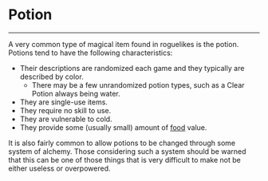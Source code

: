 # Potion

---

A very common type of magical item found in roguelikes is the potion. Potions tend to have the following characteristics:

- Their descriptions are randomized each game and they typically are described by color.
  - There may be a few unrandomized potion types, such as a Clear Potion always being water.
- They are single-use items.
- They require no skill to use.
- They are vulnerable to cold.
- They provide some (usually small) amount of [food](food.md) value.

It is also fairly common to allow potions to be changed through some system of alchemy. Those considering such a system should be warned that this can be one of those things that is very difficult to make not be either useless or overpowered.
